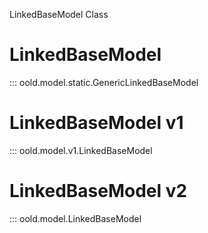 LinkedBaseModel Class

# LinkedBaseModel
::: oold.model.static.GenericLinkedBaseModel

# LinkedBaseModel v1
::: oold.model.v1.LinkedBaseModel

# LinkedBaseModel v2
::: oold.model.LinkedBaseModel

